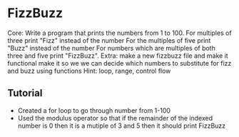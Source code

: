 # FizzBuzz

Core:
Write a program that prints the numbers from 1 to 100. For multiples of three print "Fizz" instead of the number
For the multiples of five print "Buzz" instead of the number For numbers which are multiples of both three and five print "FizzBuzz".
Extra:
make a new fizzbuzz file and make it functional make it so we we can decide which numbers to substitute for fizz and buzz using functions
Hint: loop, range, control flow

## Tutorial
- Created a for loop to go through number from 1-100
- Used the modulus operator so that if the remainder of the indexed number is 0 then it is a mutiple of 3 and 5 then it should print FizzBuzz